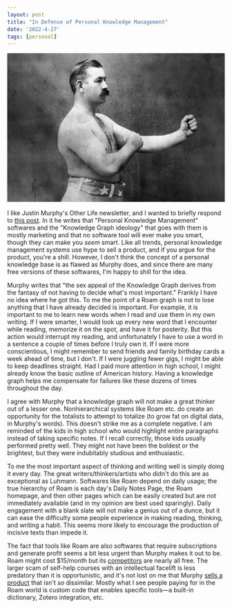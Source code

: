 ```yaml
---
layout: post
title: "In Defense of Personal Knowledge Management"
date: '2022-4-27'
tags: [personal]
---
```


![boxer](/assets/boxer.png)

I like Justin Murphy's Other Life newsletter, and I wanted to briefly respond to [this post]("https://www.otherlife.co/pkm/"). In it he writes that "Personal Knowledge Management" softwares and the "Knowledge Graph ideology" that goes with them is mostly marketing and that no software tool will ever make you smart, though they can make you <em>seem</em> smart. Like all trends, personal knowledge management systems use hype to sell a product, and if you argue for the product, you're a shill. However, I don't think the concept of a personal knowledge base is as flawed as Murphy does, and since there are many free versions of these softwares, I'm happy to shill for the idea. 

Murphy writes that "the sex appeal of the Knowledge Graph derives from the fantasy of not having to decide what's most important." Frankly I have no idea where he got this. To me the point of a Roam graph is not to lose anything that I have already decided is important. For example, it is important to me to learn new words when I read and use them in my own writing. If I were smarter, I would look up every new word that I encounter while reading, memorize it on the spot, and have it for posterity. But this action would interrupt my reading, and unfortunately I have to use a word in a sentence a couple of times before I truly own it. If I were more conscientious, I might remember to send friends and family birthday cards a week ahead of time, but I don't. If I were juggling fewer gigs, I might be able to keep deadlines straight. Had I paid more attention in high school, I might already know the basic outline of American history. Having a knowledge graph helps me compensate for failures like these dozens of times throughout the day.

I agree with Murphy that a knowledge graph will not make a great thinker out of a lesser one. Nonhierarchical systems like Roam etc. do create an opportunity for the totalists to attempt to totalize (to grow fat on digital data, in Murphy's words). This doesn't strike me as a complete negative. I am reminded of the kids in high school who would highlight entire paragraphs instead of taking specific notes. If I recall correctly, those kids usually performed pretty well. They might not have been the boldest or the brightest, but they were indubitably studious and enthusiastic. 

To me the most important aspect of thinking and writing well is simply doing it every day. The great writers/thinkers/artists who didn't do this are as exceptional as Luhmann. Softwares like Roam depend on daily usage; the true hierarchy of Roam is each day's Daily Notes Page, the Roam homepage, and then other pages which can be easily created but are not immediately available (and in my opinion are best used sparingly). Daily engagement with a blank slate will not make a genius out of a dunce, but it can ease the difficulty some people experience in making reading, thinking, and writing a habit. This seems more likely to encourage the production of incisive texts than impede it. 

The fact that tools like Roam are also softwares that require subscriptions and generate profit seems a bit less urgent than Murphy makes it out to be. Roam might cost $15/month but its [competitors]("https://logseq.com/") are nearly all free. The larger scam of self-help courses with an intellectual facelift is less predatory than it is opportunistic, and it's not lost on me that Murphy [sells a product]("https://indiethinkers.org/") that isn't <em>so</em> dissimilar. Mostly what I see people paying for in the Roam world is custom code that enables specific tools—a built-in dictionary, Zotero integration, etc. 